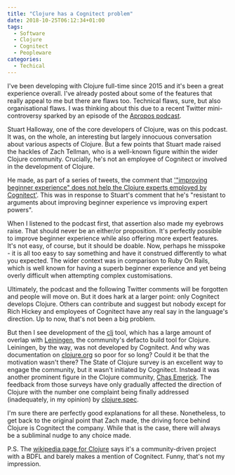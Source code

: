 ```yaml
---
title: "Clojure has a Cognitect problem"
date: 2018-10-25T06:12:34+01:00
tags:
  - Software
  - Clojure
  - Cognitect
  - Peopleware
categories:
  - Techical
---
```


I've been developing with Clojure full-time since 2015 and it's been a great experience overall. I've already posted about some of the features that really appeal to me but there are flaws too. Technical flaws, sure, but also organisational flaws. I was thinking about this due to a recent Twitter mini-controversy sparked by an episode of the [Apropos podcast](https://twitter.com/apropos_cast?lang=en).

<!--more-->

Stuart Halloway, one of the core developers of Clojure, was on this podcast. It was, on the whole, an interesting but largely innocuous conversation about various aspects of Clojure. But a few points that Stuart made raised the hackles of Zach Tellman, who is a well-known figure within the wider Clojure community. Crucially, he's not an employee of Cognitect or involved in the development of Clojure.

He made, as part of a series of tweets, the comment that ['"improving beginner experience" does not help the Clojure experts employed by Cognitect'](https://twitter.com/ztellman/status/1053127097667936256). This was in response to Stuart's comment that he's "resistant to arguments about improving beginner experience vs improving expert powers". 

When I listened to the podcast first, that assertion also made my eyebrows raise. That should never be an either/or proposition. It's perfectly possible to improve beginner experience while also offering more expert features. It's not easy, of course, but it should be doable. Now, perhaps he misspoke - it is all too easy to say something and have it construed differently to what you expected. The wider context was in comparison to Ruby On Rails, which is well known for having a superb beginner experience and yet being overly difficult when attempting complex customisations.

Ultimately, the podcast and the following Twitter comments will be forgotten and people will move on. But it does hark at a larger point: only Cognitect develops Clojure. Others can contribute and suggest but nobody except for Rich Hickey and employees of Cognitect have any real say in the language's direction. Up to now, that's not been a big problem. 

But then I see development of the [clj](https://clojure.org/guides/deps_and_cli) tool, which has a large amount of overlap with [Leiningen](https://leiningen.org/), the community's defacto build tool for Clojure. Leiningen, by the way, was not developed by Cognitect. And why was documentation on [clojure.org](https://clojure.org/index) so poor for so long? Could it be that the motivation wasn't there? The State of Clojure survey is an excellent way to engage the community, but it wasn't initiated by Cognitect. Instead it was another prominent figure in the Clojure community, [Chas Emerick](https://twitter.com/cemerick). The feedback from those surveys have only gradually affected the direction of Clojure with the number one complaint being finally addressed (inadequately, in my opinion) by [clojure.spec](https://clojure.org/about/spec).

I'm sure there are perfectly good explanations for all these. Nonetheless, to get back to the original point that Zach made, the driving force behind Clojure is Cognitect the company. While that is the case, there will always be a subliminal nudge to any choice made.

P.S. The [wikipedia page for Clojure](https://en.wikipedia.org/wiki/Clojure) says it's a community-driven project with a BDFL and barely makes a mention of Cognitect. Funny, that's not my impression.